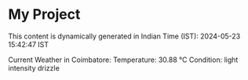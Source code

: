 # My Project

This content is dynamically generated in Indian Time (IST): 2024-05-23 15:42:47 IST


Current Weather in Coimbatore:
Temperature: 30.88 °C
Condition: light intensity drizzle
